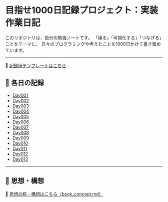 # 目指せ1000日記録プロジェクト：実装作業日記

このリポジトリは、自分の勉強ノートです。
「操る」「可視化する」「つなげる」ことをテーマに、
日々のプログラミングや考えたことを1000日かけて書き留めています。

---

📌 [記録用テンプレートはこちら](https://github.com/hiro-collab/book/blob/main/1000_days_prompt_script.md)

## 📅 各日の記録

- [Day001](https://github.com/hiro-collab/book/blob/main/days/Day001.md)
- [Day002](https://github.com/hiro-collab/book/blob/main/days/Day002.md)
- [Day003](https://github.com/hiro-collab/book/blob/main/days/Day003.md)
- [Day004](https://github.com/hiro-collab/book/blob/main/days/Day004.md)
- [Day005](https://github.com/hiro-collab/book/blob/main/days/Day005.md)
- [Day006](https://github.com/hiro-collab/book/blob/main/days/Day006.md)
- [Day007](https://github.com/hiro-collab/book/blob/main/days/Day007.md)
- [Day008](https://github.com/hiro-collab/book/blob/main/days/Day008.md)
- [Day009](https://github.com/hiro-collab/book/blob/main/days/Day009.md)
- [Day010](https://github.com/hiro-collab/book/blob/main/days/Day010.md)
- [Day011](https://github.com/hiro-collab/book/blob/main/days/Day011.md)
- [Day012](https://github.com/hiro-collab/book/blob/main/days/Day012.md)
- [Day013](https://github.com/hiro-collab/book/blob/main/days/Day013.md)

---

## 📖 思想・構想

📖 [思想の核・構想はこちら（book_concept.md）](https://github.com/hiro-collab/book/blob/main/book_concept.md)
